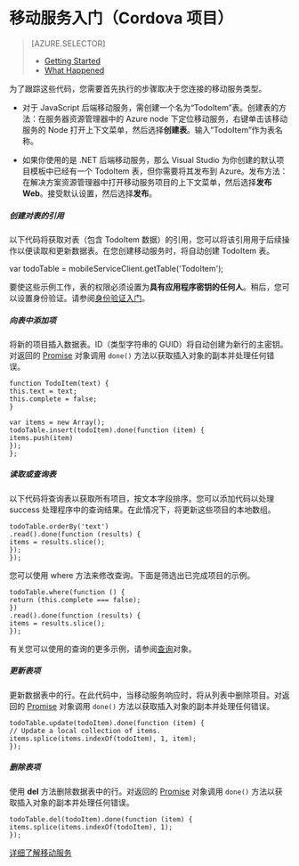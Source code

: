 <properties 
	pageTitle="" 
	description="介绍你可以执行哪几个初始步骤，以便在 Cordova 项目中开始使用 Azure 移动服务" 
	services="mobile-services" 
	documentationCenter="" 
	authors="patshea123" 
	manager="douge" 
	editor=""/>

<tags 
	ms.service="mobile-services" 
	ms.date="05/22/2015" 
	wacn.date="07/25/2015"/>

#  移动服务入门（Cordova 项目）

> [AZURE.SELECTOR]
> - [Getting Started](/documentation/articles/vs-mobile-services-cordova-getting-started)
> - [What Happened](/documentation/articles/vs-mobile-services-cordova-what-happened)

为了跟踪这些代码，您需要首先执行的步骤取决于您连接的移动服务类型。

- 对于 JavaScript 后端移动服务，需创建一个名为“TodoItem”表。创建表的方法：在服务器资源管理器中的 Azure node 下定位移动服务，右键单击该移动服务的 Node 打开上下文菜单，然后选择**创建表**。输入“TodoItem”作为表名称。

- 如果你使用的是 .NET 后端移动服务，那么 Visual Studio 为你创建的默认项目模板中已经有一个 TodoItem 表，但你需要将其发布到 Azure。发布方法：在解决方案资源管理器中打开移动服务项目的上下文菜单，然后选择**发布 Web**。接受默认设置，然后选择**发布**。



##### 创建对表的引用

以下代码将获取对表（包含 TodoItem 数据）的引用，您可以将该引用用于后续操作以便读取和更新数据表。在您创建移动服务时，将自动创建 TodoItem 表。

var todoTable = mobileServiceClient.getTable('TodoItem');

要使这些示例工作，表的权限必须设置为**具有应用程序密钥的任何人**。稍后，您可以设置身份验证。请参阅[身份验证入门](/documentation/articles/mobile-services-html-get-started-users)。

##### 向表中添加项

将新的项目插入数据表。ID（类型字符串的 GUID）将自动创建为新行的主密钥。对返回的 [Promise](https://msdn.microsoft.com/zh-cn/library/dn802826.aspx) 对象调用 `done()` 方法以获取插入对象的副本并处理任何错误。

	function TodoItem(text) {
	this.text = text;
	this.complete = false;
	}

	var items = new Array();
	todoTable.insert(todoItem).done(function (item) {
	items.push(item)
	});
	};

##### 读取或查询表

以下代码将查询表以获取所有项目，按文本字段排序。您可以添加代码以处理 success 处理程序中的查询结果。在此情况下，将更新这些项目的本地数组。

	todoTable.orderBy('text')
	.read().done(function (results) {
	items = results.slice();
	});
	});

您可以使用 where 方法来修改查询。下面是筛选出已完成项目的示例。

	todoTable.where(function () {
	return (this.complete === false);
	})
	.read().done(function (results) {
	items = results.slice();
	});

有关您可以使用的查询的更多示例，请参阅[查询](http://msdn.microsoft.com/zh-cn/library/azure/jj613353.aspx)对象。

##### 更新表项

更新数据表中的行。在此代码中，当移动服务响应时，将从列表中删除项目。对返回的 [Promise](https://msdn.microsoft.com/zh-cn/library/dn802826.aspx) 对象调用 `done()` 方法以获取插入对象的副本并处理任何错误。

	todoTable.update(todoItem).done(function (item) {
	// Update a local collection of items.
	items.splice(items.indexOf(todoItem), 1, item);
	});

##### 删除表项

使用 **del** 方法删除数据表中的行。对返回的 [Promise](https://msdn.microsoft.com/zh-cn/library/dn802826.aspx) 对象调用 `done()` 方法以获取插入对象的副本并处理任何错误。

	todoTable.del(todoItem).done(function (item) {
	items.splice(items.indexOf(todoItem), 1);  
	});


[详细了解移动服务](/documentation/services/mobile-services)

<!---HONumber=HO63-->